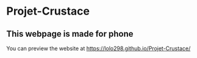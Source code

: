 # Projet-Crustace
## This webpage is made for phone
You can preview the website at https://lolo298.github.io/Projet-Crustace/
